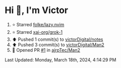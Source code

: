 <h1>Hi 👋, I'm Victor </h1>

<!--RECENT_ACTIVITY:start-->
1. ⭐ Starred [folke/lazy.nvim](https://github.com/folke/lazy.nvim)<br>
2. ⭐ Starred [xai-org/grok-1](https://github.com/xai-org/grok-1)<br>
3. ⬆️ Pushed 1 commit(s) to [victorDigital/notes](https://github.com/victorDigital/notes)<br>
4. ⬆️ Pushed 3 commit(s) to [victorDigital/Man2](https://github.com/victorDigital/Man2)<br>
5. 💪 Opened PR [#1](https://github.com/ajrpTec/Man2/pull/1) in [ajrpTec/Man2](https://github.com/ajrpTec/Man2)<br>
<!--RECENT_ACTIVITY:end-->

<!--RECENT_ACTIVITY:last_update-->
Last Updated: Monday, March 18th, 2024, 4:14:29 PM
<!--RECENT_ACTIVITY:last_update_end-->
